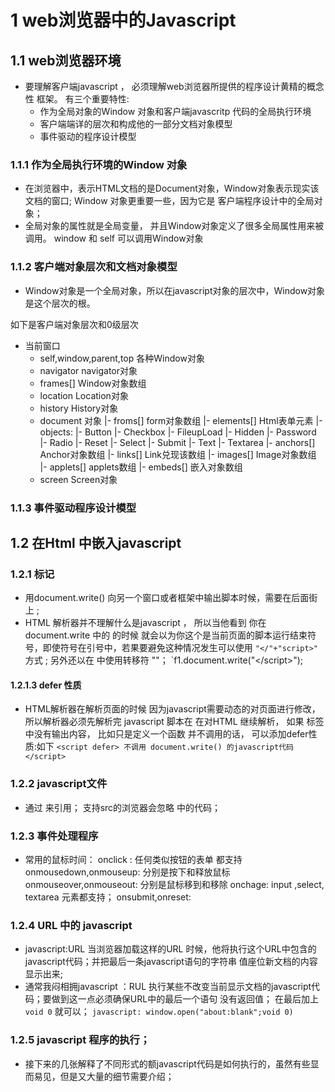 # 1 web浏览器中的Javascript
## 1.1 web浏览器环境
+   要理解客户端javascript ， 必须理解web浏览器所提供的程序设计黄精的概念性
    框架。 有三个重要特性:
    * 作为全局对象的Window 对象和客户端javascritp 代码的全局执行环境
    * 客户端端详的层次和构成他的一部分文档对象模型
    * 事件驱动的程序设计模型

### 1.1.1 作为全局执行环境的Window 对象
+   在浏览器中，表示HTML文档的是Document对象，Window对象表示现实该文档的窗口; Window 对象更重要一些，因为它是
    客户端程序设计中的全局对象；
+   全局对象的属性就是全局变量， 并且Window对象定义了很多全局属性用来被调用。 window 和 self 可以调用Window对象

### 1.1.2 客户端对象层次和文档对象模型
+   Window对象是一个全局对象，所以在javascript对象的层次中，Window对象是这个层次的根。

如下是客户端对象层次和0级层次

+   当前窗口
    * self,window,parent,top 各种Window对象
    * navigator navigator对象
    * frames[] Window对象数组
    * location Location对象
    * history History对象
    * document 对象
    |-   froms[] form对象数组
        |-   elements[] Html表单元素
        |-   objects:
             |-   Button
             |-   Checkbox
             |-   FileupLoad
             |-   Hidden
             |-   Password
             |-   Radio
             |-   Reset
             |-   Select
             |-   Submit
             |-   Text
             |-   Textarea
    |-   anchors[] Anchor对象数组
    |-   links[] Link兑现该数组
    |-   images[] Image对象数组
    |-   applets[] applets数组
    |-   embeds[] 嵌入对象数组
    * screen Screen对象 

### 1.1.3 事件驱动程序设计模型

## 1.2 在Html 中嵌入javascript
### 1.2.1 <script> 标签：
document.wirte（）是一个非常重要切常用的方法，他把自己输出插入到脚本文档所在的位置。例子:
```
    <body>
        <script language='javascript'>
            function print_today_date(){
                var d = new Date();
                document.write(d.toLocaleString());
            }
        </script>

        The date ad time area: <br>
        <script>print_today_date()</script>
    </body>
```
#### 1.2.1.1 属性language 和 type
+   在现在的浏览器中推荐使用 `<script type = "text/javascript">`
+   如果想讲javascript语言只作为唯一的脚本，那么在 `head`部分添加 
`<meta http-equiv="Content-Script-Type" content="text/javascript">`
#### 1.2.1.2 </script> 标记
+   用document.write() 向另一个窗口或者框架中输出脚本时候，需要在后面街上 </script> ; 
+   HTML 解析器并不理解什么是javascript ， 所以当他看到 你在 document.write 中的  </script> 的时候
    就会以为你这个是当前页面的脚本运行结束符号，即使符号在引号中，若果要避免这种情况发生可以使用
    `"</"+"script>"` 方式 ;
    另外还以在 </script> 中使用转移符 "\"； 
    `f1.document.write("<\/script>");
#### 1.2.1.3 defer 性质
+   HTML解析器在解析页面的时候 因为javascript需要动态的对页面进行修改， 所以解析器必须先解析完
    javascript 脚本在 在对HTML 继续解析， 如果 </script> 标签中没有输出内容， 比如只是定义一个函数
    并不调用的话， 可以添加defer性质:如下
    `<script defer> 不调用 document.write() 的javascript代码</script>`

### 1.2.2 javascript文件
+   通过<script src=""> </script> 来引用； 支持src的浏览器会忽略<script></script> 中的代码；
### 1.2.3 事件处理程序

+   常用的鼠标时间：
    onclick : 任何类似按钮的表单 都支持
    onmousedown,onmouseup: 分别是按下和释放鼠标
    onmouseover,onmouseout: 分别是鼠标移到和移除
    onchage: input ,select, textarea 元素都支持； 
    onsubmit,onreset:  

### 1.2.4 URL 中的 javascript

+   javascript:URL 当浏览器加载这样的URL 时候，他将执行这个URL中包含的javascript代码；并把最后一条javascript语句的字符串
    值座位新文档的内容显示出来;
+   通常我闷相拥javascript ：RUL 执行某些不改变当前显示文档的javascript代码；要做到这一点必须确保URL中的最后一个语句
    没有返回值； 在最后加上`void 0` 就可以；
    `javascript: window.open("about:blank";void 0)`
### 1.2.5 javascript 程序的执行；
+   接下来的几张解释了不同形式的额javascript代码是如何执行的，虽然有些显而易见，但是又大量的细节需要介绍；











